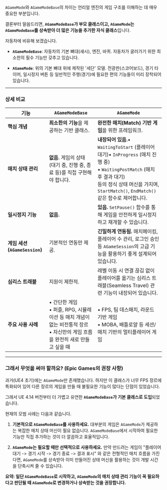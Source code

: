 `AGameMode`와 `AGameModeBase`의 차이는 언리얼 엔진의 게임 구조를 이해하는 데 매우 중요한 부분입니다.

결론부터 말씀드리면, **`AGameModeBase`가 부모 클래스이고, `AGameMode`는 `AGameModeBase`를 상속받아 더 많은 기능을 추가한 자식 클래스**입니다.

자동차에 비유해 보겠습니다.

- **`AGameModeBase`**: 자동차의 기본 뼈대(섀시), 엔진, 바퀴. 자동차가 굴러가기 위한 최소한의 필수 기능만 갖추고 있습니다.
    
- **`AGameMode`**: 위의 기본 뼈대 위에 제작된 '세단' 모델. 전광판(스코어보드), 경기 타이머, 일시정지 버튼 등 일반적인 주행(경기)에 필요한 편의 기능들이 미리 장착되어 있습니다.
    

---

### 상세 비교

|기능|`AGameModeBase`|`AGameMode`|
|---|---|---|
|**핵심 개념**|**최소한의 기능**을 제공하는 기반 클래스.|**완전한 매치(Match) 기반 게임**을 위한 프레임워크.|
|**매치 상태 관리**|**없음.** 게임의 상태 (대기 중, 진행 중, 종료 등)를 직접 구현해야 합니다.|**내장되어 있음.**• `WaitingToStart` (플레이어 대기)• `InProgress` (매치 진행 중)<br>• `WaitingPostMatch` (매치 후 결과 대기)<br>등의 정식 상태 머신을 가지며, `StartMatch()`, `EndMatch()` 같은 함수로 제어합니다.|
|**일시정지 기능**|**없음.**|**있음.** `SetPause()` 함수를 통해 게임을 안전하게 일시정지하고 재개할 수 있습니다.|
|**게임 세션 (`AGameSession`)**|기본적인 연동만 제공.|**긴밀하게 연동됨.** 매치메이킹, 플레이어 수 관리, 로그인 승인 등 `AGameSession`의 고급 기능을 활용하기 좋게 설계되어 있습니다.|
|**심리스 트래블**|지원이 제한적.|레벨 이동 시 연결 끊김 없이 플레이어를 옮기는 심리스 트래블(Seamless Travel) 관련 기능이 내장되어 있습니다.|
|**주요 사용 사례**|• 간단한 게임<br>• 퍼즐, RPG, 시뮬레이션 등 매치 개념이 없는 비전통적 장르<br>• 자신만의 게임 흐름을 완전히 새로 만들고 싶을 때|• FPS, 팀 데스매치, 라운드 기반 게임<br>• MOBA, 배틀로얄 등 세션/매치 기반의 멀티플레이어 게임|

---

### 그래서 무엇을 써야 할까요? (Epic Games의 권장 사항)

과거(UE4 초기)에는 `AGameMode`만 존재했습니다. 하지만 이 클래스가 너무 FPS 장르에 특화되어 있어 다른 장르의 게임을 만들 때 불필요한 기능이 많다는 단점이 있었습니다.

그래서 UE 4.14 버전부터 더 가볍고 유연한 **`AGameModeBase`가 기본 클래스로 도입**되었습니다.

현재의 모범 사례는 다음과 같습니다.

1. **기본적으로 `AGameModeBase`를 사용하세요.** 대부분의 게임은 `AGameMode`가 제공하는 복잡한 매치 상태 머신이 필요 없습니다. `AGameModeBase`에서 시작하여 필요한 기능만 직접 추가하는 것이 더 깔끔하고 효율적입니다.
    
2. **`AGameMode`는 필요할 때만 선택적으로 사용하세요.** 만약 만드려는 게임이 "플레이어 대기 -> 경기 시작 -> 경기 종료 -> 결과 표시" 와 같은 전형적인 매치 흐름을 가진다면, `AGameMode`를 상속받아 이미 만들어진 상태 머신을 활용하는 것이 개발 시간을 단축시켜 줄 수 있습니다.
    

**요약: 일단 `AGameModeBase`로 시작하고, `AGameMode`의 매치 상태 관리 기능이 꼭 필요하다고 판단될 때 `AGameMode`로 변경하거나 상속받는 것을 권장합니다.**